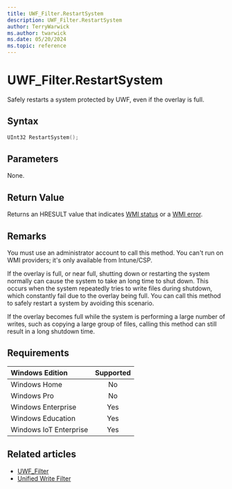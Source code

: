 ```yaml
---
title: UWF_Filter.RestartSystem
description: UWF_Filter.RestartSystem
author: TerryWarwick
ms.author: twarwick
ms.date: 05/20/2024
ms.topic: reference
---
```


# UWF_Filter.RestartSystem

Safely restarts a system protected by UWF, even if the overlay is full.

## Syntax

```powershell
UInt32 RestartSystem();
```

## Parameters

None.

## Return Value

Returns an HRESULT value that indicates [WMI status](/windows/win32/wmisdk/wmi-non-error-constants) or a [WMI error](/windows/win32/wmisdk/wmi-error-constants).

## Remarks

You must use an administrator account to call this method.
You can't run on WMI providers; it's only available from Intune/CSP.

If the overlay is full, or near full, shutting down or restarting the system normally can cause the system to take an long time to shut down. This occurs when the system repeatedly tries to write files during shutdown, which constantly fail due to the overlay being full. You can call this method to safely restart a system by avoiding this scenario.

If the overlay becomes full while the system is performing a large number of writes, such as copying a large group of files, calling this method can still result in a long shutdown time.

## Requirements

| Windows Edition        | Supported |
|:-----------------------|:---------:|
| Windows Home           | No        |
| Windows Pro            | No        |
| Windows Enterprise     | Yes       |
| Windows Education      | Yes       |
| Windows IoT Enterprise | Yes       |

## Related articles

- [UWF_Filter](uwf-filter.md)
- [Unified Write Filter](unified-write-filter.md)
